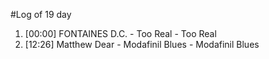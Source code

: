 #Log of 19 day

1. [00:00] FONTAINES D.C. - Too Real - Too Real
1. [12:26] Matthew Dear - Modafinil Blues - Modafinil Blues
